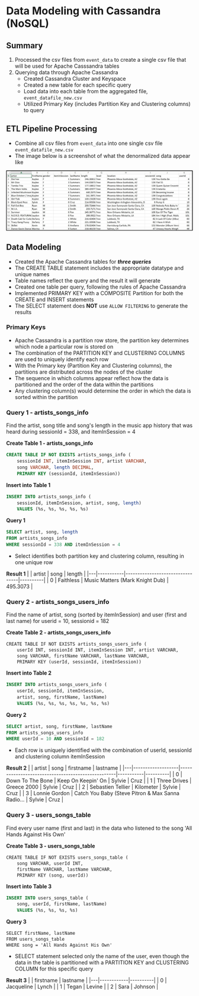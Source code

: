 # Data Modeling with Cassandra (NoSQL)

## Summary
1. Processed the csv files from `event_data` to create a single csv file that will be used for Apache Casssandra tables
1. Querying data through Apache Cassandra
    - Created Cassandra Cluster and Keyspace
    - Created a new table for each specific query
    - Load data into each table from the aggregated file, `event_datafile_new.csv`
    - Utilized Primary Key (includes Partition Key and Clustering columns) to query

## ETL Pipeline Processing
- Combine all csv files from `event_data` into one single csv file `event_datafile_new.csv`
- The image below is a screenshot of what the denormalized data appear like

![](image_event_datafile_new.jpg)

## Data Modeling
- Created the Apache Cassandra tables for ***three queries***
- The CREATE TABLE statement includes the appropriate datatype and unique names
- Table names reflect the query and the result it will generate
- Created one table per query, following the rules of Apache Cassandra
- Implemented PRIMARY KEY with a COMPOSITE Partition for both the CREATE and INSERT statements
- The SELECT statement does **NOT** use `ALLOW FILTERING` to generate the results

### Primary Keys
- Apache Cassandra is a partition row store, the partition key determines which node a particular row is stored on
- The combination of the PARTITION KEY and CLUSTERING COLUMNS are used to uniquely identify each row
- With the Primary key (Partition Key and Clustering columns), the partitions are distributed across the nodes of the cluster
- The sequence in which columns appear reflect how the data is partitioned and the order of the data within the partitions
- Any clustering column(s) would determine the order in which the data is sorted within the partition

### Query 1 - artists_songs_info
Find the artist, song title and song's length in the music app history that was heard during sessionId = 338, and itemInSession = 4

**Create Table 1 - artists_songs_info**
```SQL
CREATE TABLE IF NOT EXISTS artists_songs_info (
    sessionId INT, itemInSession INT, artist VARCHAR, 
    song VARCHAR, length DECIMAL, 
    PRIMARY KEY (sessionId, itemInSession))
```
**Insert into Table 1**
```SQL
INSERT INTO artists_songs_info (
    sessionId, itemInSession, artist, song, length)
    VALUES (%s, %s, %s, %s, %s)
```
**Query 1**
```SQL
SELECT artist, song, length
FROM artists_songs_info
WHERE sessionId = 338 AND itemInSession = 4
```
- Select identifies both partition key and clustering column, resulting in one unique row

**Result 1**
|   | artist    | song                            | length   |
|---|-----------|---------------------------------|----------|
| 0 | Faithless | Music Matters (Mark Knight Dub) | 495.3073 |

### Query 2 - artists_songs_users_info
Find the name of artist, song (sorted by itemInSession) and user (first and last name) for userid = 10, sessionid = 182

**Create Table 2 - artists_songs_users_info**
```MySQL
CREATE TABLE IF NOT EXISTS artists_songs_users_info (
    userId INT, sessionId INT, itemInSession INT, artist VARCHAR, 
    song VARCHAR, firstName VARCHAR, lastName VARCHAR,
    PRIMARY KEY (userId, sessionId, itemInSession))
```
**Insert into Table 2**
```SQL
INSERT INTO artists_songs_users_info (
    userId, sessionId, itemInSession, 
    artist, song, firstName, lastName) 
    VALUES (%s, %s, %s, %s, %s, %s, %s)
```
**Query 2**
```SQL
SELECT artist, song, firstName, lastName
FROM artists_songs_users_info
WHERE userId = 10 AND sessionId = 182
```
- Each row is uniquely identified with the combination of userId, sessionId and clustering column itemInSession

**Result 2**
|   | artist            | song                                              | firstname | lastname |
|---|-------------------|---------------------------------------------------|-----------|----------|
| 0 | Down To The Bone  | Keep On Keepin' On                                | Sylvie    | Cruz     |
| 1 | Three Drives      | Greece 2000                                       | Sylvie    | Cruz     |
| 2 | Sebastien Tellier | Kilometer                                         | Sylvie    | Cruz     |
| 3 | Lonnie Gordon     | Catch You Baby (Steve Pitron & Max Sanna Radio... | Sylvie    | Cruz     |

### Query 3 - users_songs_table
Find every user name (first and last) in the data who listened to the song 'All Hands Against His Own'

**Create Table 3 - users_songs_table**
```MySQL
CREATE TABLE IF NOT EXISTS users_songs_table (
    song VARCHAR, userId INT, 
    firstName VARCHAR, lastName VARCHAR, 
    PRIMARY KEY (song, userId))
```
**Insert into Table 3**
```SQL
INSERT INTO users_songs_table (
    song, userId, firstName, lastName)
    VALUES (%s, %s, %s, %s)
```
**Query 3**
```MySQL
SELECT firstName, lastName
FROM users_songs_table
WHERE song = 'All Hands Against His Own'
```
- SELECT statement selected only the name of the user, even though the data in the table is partitioned with a PARTITION KEY and CLUSTERING COLUMN for this specific query

**Result 3**
|   | firstname  | lastname |
|---|------------|----------|
| 0 | Jacqueline | Lynch    |
| 1 | Tegan      | Levine   |
| 2 | Sara       | Johnson  |

